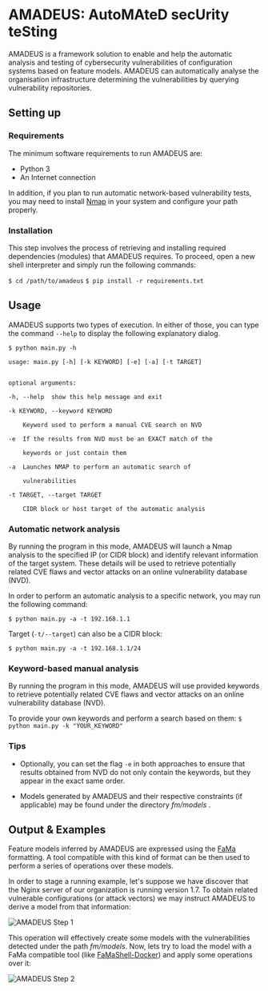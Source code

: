 # AMADEUS: AutoMAteD secUrity teSting

AMADEUS is a framework solution to enable and help the automatic analysis and testing of cybersecurity vulnerabilities of configuration systems based on feature models. AMADEUS can automatically analyse the organisation infrastructure determining the vulnerabilities by querying vulnerability repositories.

## Setting up

### Requirements
The minimum software requirements to run AMADEUS are:

* Python  3
* An Internet connection

In addition, if you plan to run automatic network-based vulnerability tests, you may need to install [Nmap](https://nmap.org) in your system and configure your path properly.

###  Installation

This step involves the process of retrieving and installing required dependencies (modules) that AMADEUS requires. To proceed, open a new shell interpreter and simply run the following commands:

```$ cd /path/to/amadeus```
```$ pip install -r requirements.txt```

##  Usage

AMADEUS supports two types of execution. In either of those, you can type the command ```--help``` to display the following explanatory dialog.

```
$ python main.py -h

usage: main.py [-h] [-k KEYWORD] [-e] [-a] [-t TARGET]


optional arguments:

-h, --help  show this help message and exit

-k KEYWORD, --keyword KEYWORD

	Keyword used to perform a manual CVE search on NVD

-e  If the results from NVD must be an EXACT match of the

	keywords or just contain them

-a  Launches NMAP to perform an automatic search of

	vulnerabilities

-t TARGET, --target TARGET

	CIDR block or host target of the automatic analysis
```

###  Automatic network analysis

By running the program in this mode, AMADEUS will launch a Nmap analysis to the specified IP (or CIDR block) and identify relevant information of the target system. These details will be used to retrieve potentially related CVE flaws and vector attacks on an online vulnerability database (NVD).

In order to perform an automatic analysis to a specific network, you may run the following command:

```$ python main.py -a -t 192.168.1.1```

Target (```-t/--target```) can also be a CIDR block:

```$ python main.py -a -t 192.168.1.1/24```

### Keyword-based manual analysis

By running the program in this mode, AMADEUS will use provided keywords to retrieve potentially related CVE flaws and vector attacks on an online vulnerability database (NVD).

To provide your own keywords and perform a search based on them:
```$ python main.py -k "YOUR_KEYWORD"```

### Tips
* Optionally, you can set the flag ```-e``` in both approaches to ensure that results obtained from NVD do not only contain the keywords, but they appear in the exact same order.

* Models generated by AMADEUS and their respective constraints (if applicable) may be found under the directory _fm/models_ .

## Output & Examples

  

Feature models inferred by AMADEUS are expressed using the [FaMa](https://github.com/FaMaFW/FaMA) formatting. A tool compatible with this kind of format can be then used to perform a series of operations over these models.

In order to stage a running example, let's suppose we have discover that the Nginx server of our organization is running version 1.7. To obtain related vulnerable configurations (or attack vectors) we may instruct AMADEUS to derive a model from that information:

![AMADEUS Step 1](./docs/images/amadeus_ex_01.png)

This operation will effectively create some models with the vulnerabilities detected under the path _fm/models_. Now, lets try to load the model with a FaMa compatible tool (like [FaMaShell-Docker](https://github.com/FaMaFW/FaMaShell-Docker)) and apply some operations over it:

![AMADEUS Step 2](./docs/images/amadeus_ex_02.png)
